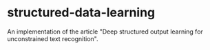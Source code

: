 # structured-data-learning
An implementation of the article "Deep structured output learning for unconstrained text recognition".
